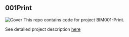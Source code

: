 ## 001Print

![Cover](https://zhouchengyang.com/2021/11/26/BIM001-print/BIM001.jpg)
This repo contains code for project BIM001-Print. 

See detailed project description [here](https://zhouchengyang.com/2021/11/26/BIM001-print/)
